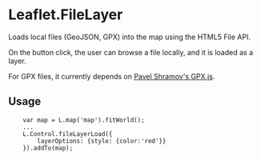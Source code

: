 Leaflet.FileLayer
=================

Loads local files (GeoJSON, GPX) into the map using the HTML5 File API.

On the button click, the user can browse a file locally, and it is loaded as a layer.

For GPX files, it currently depends on [Pavel Shramov's GPX.js](https://github.com/shramov/leaflet-plugins/blob/d74d67/layer/vector/GPX.js).

Usage
-----

```
    var map = L.map('map').fitWorld();
    ...
    L.Control.fileLayerLoad({
        layerOptions: {style: {color:'red'}}
    }).addTo(map);
```
